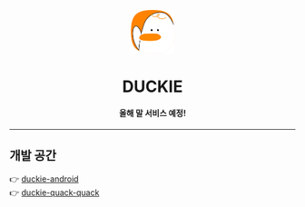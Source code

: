 <p align="center"><img src="/assets/duckie_logo.svg" width="15%"/></p>
<h1 align="center">DUCKIE</h1>
<h4 align="center">올해 말 서비스 예정!</h4>

---

## 개발 공간

👉 [duckie-android](https://github.com/sungbinland/duckie-android) <br/>
👉 [duckie-quack-quack](https://github.com/sungbinland/duckie-quack-quack)
